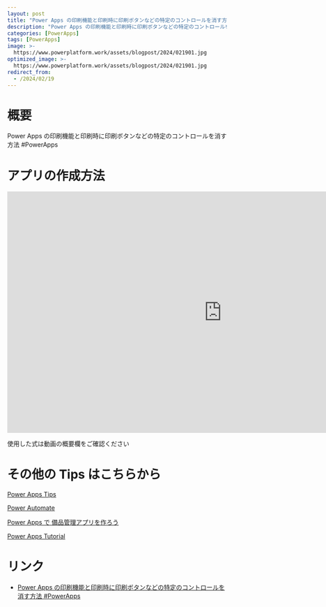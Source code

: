 ```yaml
---
layout: post
title: "Power Apps の印刷機能と印刷時に印刷ボタンなどの特定のコントロールを消す方法 #PowerApps"
description: "Power Apps の印刷機能と印刷時に印刷ボタンなどの特定のコントロールを消す方法 #PowerAppsを動画で分かりやすく解説"
categories: [PowerApps]
tags: [PowerApps]
image: >-
  https://www.powerplatform.work/assets/blogpost/2024/021901.jpg
optimized_image: >-
  https://www.powerplatform.work/assets/blogpost/2024/021901.jpg
redirect_from:
  - /2024/02/19
---
```



#  概要

Power Apps の印刷機能と印刷時に印刷ボタンなどの特定のコントロールを消す方法 #PowerApps


# アプリの作成方法

<iframe width="983" height="553" src="https://www.youtube.com/embed/mvTPLjwJMCs" title="YouTube video player" frameborder="0" allow="accelerometer; autoplay; clipboard-write; encrypted-media; gyroscope; picture-in-picture" allowfullscreen></iframe>


使用した式は動画の概要欄をご確認ください


# その他の Tips はこちらから

[Power Apps Tips](https://www.youtube.com/watch?v=VrAQf3JQ7yM&list=PLVhFi1fb3DqakSLVMn22DDcySXh9jtzi- )


[Power Automate](https://www.youtube.com/watch?v=-YnJYT0ASEM&list=PLVhFi1fb3Dqbzic6GieqnLFgD3aTj-eHA)


[Power Apps で 備品管理アプリを作ろう](https://www.youtube.com/playlist?list=PLVhFi1fb3DqZM3HKb8Hea6XEL96990Fyn)


[Power Apps Tutorial](https://www.youtube.com/playlist?list=PLVhFi1fb3DqalxpL974VvAJvV4iWoSbe_)


# リンク


- [Power Apps の印刷機能と印刷時に印刷ボタンなどの特定のコントロールを消す方法 #PowerApps](https://www.youtube.com/watch?v=mvTPLjwJMCs)

